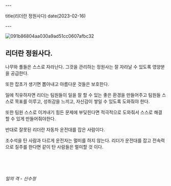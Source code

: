\---

title(리더란 정원사다) date(2023-02-16)

\---

![091b86804aa030a9ad51cc0607afbc32](https://devshon.github.io/blog/images/091b86804aa030a9ad51cc0607afbc32.jpeg)

## 리더란 정원사다.

나무와 풀들은 스스로 자라난다. 그것을 관리하는 정원사는 잘 자라날 수 있도록 영양분을 공급한다.

또한 잡초가 생기면 뽑아내고 아름다운 것들은 보호한다.

일에 직유하자면 리더는 팀원들이 일을 잘 할 수 있는 좋은 환경을 만들어주고 팀원들 스스로 목표를 이루고, 성취감을 느끼고, 자신감이 쌓일 수 있도록 도와줘야 한다.

또한 팀원 스스로 이겨내기 힘든 문제에 부딪힌다면 적극적으로 도와줘서 스스로 해결 할 수 있게 만들어줘야한다.

반대로 잘못된 리더란 자동차 운전대를 잡은 사람이다.

조수석을 탄 사람과 다르게 운전자는 멀미를 하지 않는다. 리더가 운전대를 잡고 전속력으로 질주를 한다면 같이 탄 사람들은 멀미할 것 이다.

<br/>
<br/>
<br/>

_일의 격 - 신수정_
